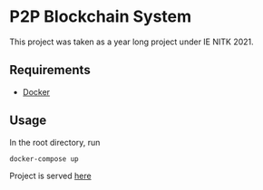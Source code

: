 # P2P Blockchain System
This project was taken as a year long project under IE NITK 2021.

## Requirements
- [Docker](https://docs.docker.com/engine/install/)

## Usage

In the root directory, run

```
docker-compose up
```

Project is served [here](http://localhost:8080/data)
